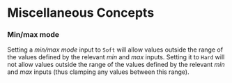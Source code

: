 # Miscellaneous Concepts

### Min/max mode

Setting a _min/max mode_ input to `Soft` will allow values outside the range of the values defined by the relevant _min_ and _max_ inputs. Setting it to `Hard` will not allow values outside the range of the values defined by the relevant _min_ and _max_ inputs (thus clamping any values between this range).